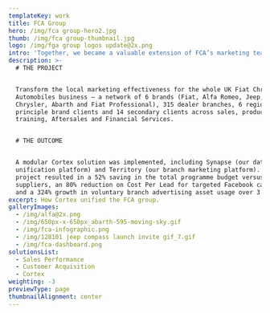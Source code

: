 ```yaml
---
templateKey: work
title: FCA Group
hero: /img/fca group-hero2.jpg
thumb: /img/fca group-thumbnail.jpg
logo: /img/fga group logos update@2x.png
intro: 'Together, we became a valuable extension of FCA’s marketing team.'
description: >-
  # THE PROJECT


  Transform the local marketing effectiveness for the whole UK Fiat Chrysler
  Automobiles business – a network of 6 brands (Fiat, Alfa Romeo, Jeep,
  Chrysler, Abarth and Fiat Professional), 315 dealer branches, 6 regions, 10
  principle brand clients and 14 secondary clients across sales, product,
  training, Aftersales and Financial Services.


  # THE OUTCOME


  A modular Cortex solution was implemented, including Synapse (our data
  unification platform) and Territory (our branch marketing platform). The
  project resulted in a 52% saving in the total programme budget versus previous
  suppliers, an 80% reduction on Cost Per Lead for targeted Facebook campaigns,
  and a 324% growth in voluntary branch advertising asset usage over 3 years.
excerpt: How Cortex unified the FCA group.
galleryImages:
  - /img/alfa@2x.png
  - /img/650px-x-650px_abarth-595-moving-sky.gif
  - /img/fca-infographic.png
  - /img/128101 jeep compass launch invite gif_7.gif
  - /img/fca-dashboard.png
solutionsList:
  - Sales Performance
  - Customer Acquisition
  - Cortex
weighting: -3
previewType: page
thumbnailAlignment: center
---
```


